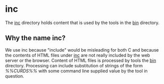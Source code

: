# inc

The [inc](index.html) directory holds content that is used by the
tools in the [bin](../bin/index.html) directory.


##  Why the name inc?

We use inc because "include" would be misleading for both C and because
the contents of HTML files under [inc](index.html) are not really included
by the web server or the browser.  Content of HTML files is
processed by tools the [bin](../bin/index.html) directory.
Processing can include substitution of strings of the form _%%CURDS%%_ with some command
line supplied value by the tool in question.


<!--

    Copyright © 1984-2024 by Landon Curt Noll. All Rights Reserved.

    You are free to share and adapt this file under the terms of this license:

	Creative Commons Attribution-ShareAlike 4.0 International (CC BY-SA 4.0)

    For more information, see:

	https://creativecommons.org/licenses/by-sa/4.0/

-->

